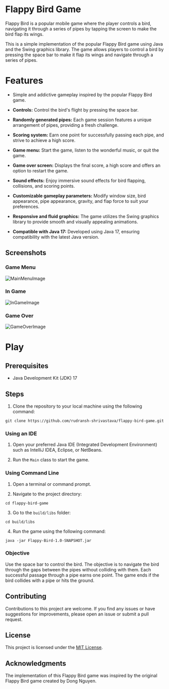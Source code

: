 # Flappy Bird Game

Flappy Bird is a popular mobile game where the player controls a bird, navigating it through a series of pipes by tapping the screen to make the bird flap its wings.

This is a simple implementation of the popular Flappy Bird game using Java and the Swing graphics library. The game allows players to control a bird by pressing the space bar to make it flap its wings and navigate through a series of pipes.

# Features

- Simple and addictive gameplay inspired by the popular Flappy Bird game.

- <strong>Controls:</strong> Control the bird's flight by pressing the space bar.

- <strong>Randomly generated pipes:</strong> Each game session features a unique arrangement of pipes, providing a fresh challenge.

- <strong>Scoring system:</strong> Earn one point for successfully passing each pipe, and strive to achieve a high score.

- <strong>Game menu:</strong> Start the game, listen to the wonderful music, or quit the game.

- <strong>Game over screen:</strong> Displays the final score, a high score and offers an option to restart the game.

- <strong>Sound effects:</strong> Enjoy immersive sound effects for bird flapping, collisions, and scoring points.

- <strong>Customizable gameplay parameters:</strong> Modify window size, bird appearance, pipe appearance, gravity, and flap force to suit your preferences.

- <strong>Responsive and fluid graphics:</strong> The game utilizes the Swing graphics library to provide smooth and visually appealing animations.

- <strong>Compatible with Java 17:</strong> Developed using Java 17, ensuring compatibility with the latest Java version.

## Screenshots

### Game Menu
![MainMenuImage](https://github.com/rudransh-shrivastava/flappy-bird-game/assets/125893371/14472c45-c037-4e69-b755-5fea0085fcb3)

### In Game

![InGameImage](https://github.com/rudransh-shrivastava/flappy-bird-game/assets/125893371/0e9a153c-7940-4303-948e-159119b74a0d)

### Game Over

![GameOverImage](https://github.com/rudransh-shrivastava/flappy-bird-game/assets/125893371/107e37f2-0cae-4d5d-935c-c1076e5c3be3)

# Play

## Prerequisites

- Java Development Kit (JDK) 17

## Steps

1. Clone the repository to your local machine using the following command:
```
git clone https://github.com/rudransh-shrivastava/flappy-bird-game.git
```

### Using an IDE

1. Open your preferred Java IDE (Integrated Development Environment) such as IntelliJ IDEA, Eclipse, or NetBeans.

2. Run the `Main` class to start the game.

### Using Command Line

1. Open a terminal or command prompt.

2. Navigate to the project directory:
```
cd flappy-bird-game
```

3. Go to the `build/libs` folder:
```
cd build/libs
```

4. Run the game using the following command:
```
java -jar Flappy-Bird-1.0-SNAPSHOT.jar
```

### Objective

Use the space bar to control the bird. The objective is to navigate the bird through the gaps between the pipes without colliding with them. Each successful passage through a pipe earns one point. The game ends if the bird collides with a pipe or hits the ground.

## Contributing

Contributions to this project are welcome. If you find any issues or have suggestions for improvements, please open an issue or submit a pull request.

## License

This project is licensed under the [MIT License](LICENSE).

## Acknowledgments

The implementation of this Flappy Bird game was inspired by the original Flappy Bird game created by Dong Nguyen.
